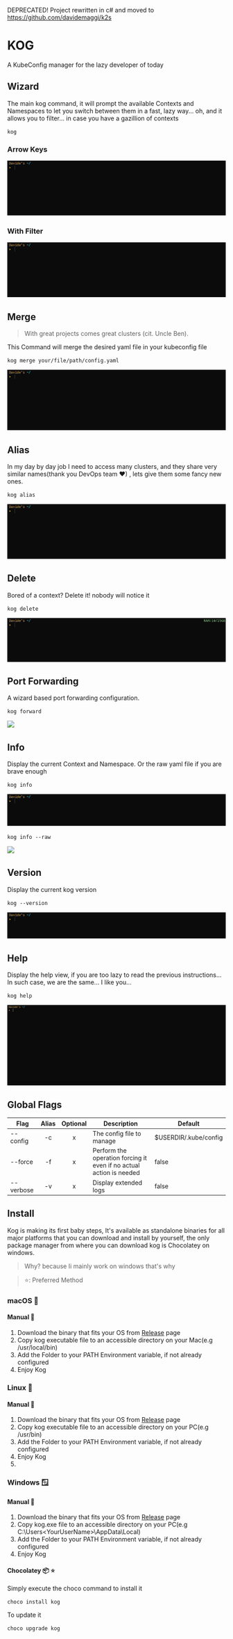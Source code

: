 DEPRECATED!
Project rewritten in c# and moved to https://github.com/davidemaggi/k2s

# KOG
A KubeConfig manager for the lazy developer of today

## Wizard
The main kog command, it will prompt the available Contexts and Namespaces to let you switch between them in a fast, lazy way...
oh, and it allows you to filter... in case you have a gazillion of contexts
```shell
kog
```
### Arrow Keys
![](https://github.com/davidemaggi/kog/blob/main/imgs/readme/gif_wizard1.gif?raw=true)
### With Filter
![](https://github.com/davidemaggi/kog/blob/main/imgs/readme/gif_wizard2.gif?raw=true)

## Merge
>With great projects comes great clusters (cit. Uncle Ben).

This Command will merge the desired yaml file in your kubeconfig file
```shell
kog merge your/file/path/config.yaml
```
![](https://github.com/davidemaggi/kog/blob/main/imgs/readme/gif_merge.gif?raw=true)
## Alias
In my day by day job I need to access many clusters, and they share very similar names(thank you DevOps team ❤) , lets give them some fancy new ones.

```shell
kog alias
```
![](https://github.com/davidemaggi/kog/blob/main/imgs/readme/gif_alias.gif?raw=true)

## Delete
Bored of a context? Delete it! nobody will notice it

```shell
kog delete
```
![](https://github.com/davidemaggi/kog/blob/main/imgs/readme/gif_delete.gif?raw=true)

## Port Forwarding
A wizard based port forwarding configuration.

```shell
kog forward
```
![](https://github.com/davidemaggi/kog/blob/main/imgs/readme/gif_fwd.gif?raw=true)


## Info
Display the current Context and Namespace.
Or the raw yaml file if you are brave enough
```shell
kog info
```
![](https://github.com/davidemaggi/kog/blob/main/imgs/readme/gif_info1.gif?raw=true)
```shell
kog info --raw
```
![](https://github.com/davidemaggi/kog/blob/main/imgs/readme/gif_info2.gif?raw=true)


## Version
Display the current kog version
```shell
kog --version
```

![](https://github.com/davidemaggi/kog/blob/0dd7bc010eccf465cfbef1c01a2ddf79254b1086/imgs/readme/gif_version.gif?raw=true)

## Help
Display the help view, if you are too lazy to read the previous instructions...
In such case, we are the same... I like you...
```shell
kog help
```
![](https://github.com/davidemaggi/kog/blob/main/imgs/readme/gif_help.gif?raw=true)

## Global Flags

| Flag      | Alias | Optional | Description                                                                    | Default               |
|-----------|:-----:|:-------:|--------------------------------------------------------------------------------|-----------------------|
| --config  |  -c   |    x    | The config file to manage| $USERDIR/.kube/config |
| --force   |  -f   |    x    | Perform the operation forcing it even if no actual action is needed            | false                 |
| --verbose |  -v   |    x    | Display extended logs                                                          | false                 |

## Install

Kog is making its first baby steps, It's available as standalone binaries for all major platforms that you can download and install by yourself, the only package manager from where you can download kog is Chocolatey on windows.
>Why? because Ii mainly work on windows that's why
 
>⭐: Preferred Method
### macOS 🍎
#### Manual 🔨
1. Download the binary that fits your OS from [Release](https://github.com/davidemaggi/kog/releases) page
2. Copy kog executable file to an accessible directory on your Mac(e.g /usr/local/bin)
3. Add the Folder to your PATH Environment variable, if not already configured
4. Enjoy Kog

### Linux 🐧
#### Manual 🔨
1. Download the binary that fits your OS from [Release](https://github.com/davidemaggi/kog/releases) page
2. Copy kog executable file to an accessible directory on your PC(e.g /usr/bin)
3. Add the Folder to your PATH Environment variable, if not already configured
4. Enjoy Kog
5. 
### Windows 🪟
#### Manual 🔨
1. Download the binary that fits your OS from [Release](https://github.com/davidemaggi/kog/releases) page
2. Copy kog.exe file to an accessible directory on your PC(e.g C:\Users\<YourUserName>\AppData\Local)
3. Add the Folder to your PATH Environment variable, if not already configured
4. Enjoy Kog
#### Chocolatey 📦 ⭐
Simply execute the choco command to install it
```shell
choco install kog
```
To update it
```shell
choco upgrade kog
```
